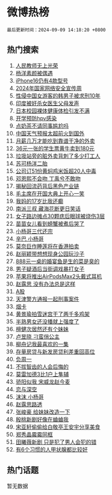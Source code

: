 # 微博热榜

`最后更新时间：2024-09-09 14:18:20 +0800`

## 热门搜索

1. [人民教师无上光荣](https://m.weibo.cn/search?containerid=100103type%3D1%26t%3D10%26q%3D%23%E4%BA%BA%E6%B0%91%E6%95%99%E5%B8%88%E6%97%A0%E4%B8%8A%E5%85%89%E8%8D%A3%23&stream_entry_id=51&isnewpage=1&extparam=seat%3D1%26dgr%3D0%26filter_type%3Drealtimehot%26stream_entry_id%3D51%26c_type%3D51%26q%3D%2523%25E4%25BA%25BA%25E6%25B0%2591%25E6%2595%2599%25E5%25B8%2588%25E6%2597%25A0%25E4%25B8%258A%25E5%2585%2589%25E8%258D%25A3%2523%26pos%3D0%26cate%3D10103%26display_time%3D1725862699%26pre_seqid%3D17258626992380263588581)
1. [杨洋素颜被偶遇](https://m.weibo.cn/search?containerid=100103type%3D1%26t%3D10%26q%3D%23%E6%9D%A8%E6%B4%8B%E7%B4%A0%E9%A2%9C%E8%A2%AB%E5%81%B6%E9%81%87%23&stream_entry_id=31&isnewpage=1&extparam=seat%3D1%26lcate%3D5001%26stream_entry_id%3D31%26realpos%3D1%26flag%3D2%26pos%3D0%26dgr%3D0%26filter_type%3Drealtimehot%26c_type%3D31%26q%3D%2523%25E6%259D%25A8%25E6%25B4%258B%25E7%25B4%25A0%25E9%25A2%259C%25E8%25A2%25AB%25E5%2581%25B6%25E9%2581%2587%2523%26band_rank%3D1%26cate%3D5001%26display_time%3D1725862699%26pre_seqid%3D17258626992380263588581)
1. [iPhone16仍有4款型号](https://m.weibo.cn/search?containerid=100103type%3D1%26t%3D10%26q%3D%23iPhone16%E4%BB%8D%E6%9C%894%E6%AC%BE%E5%9E%8B%E5%8F%B7%23&stream_entry_id=31&isnewpage=1&extparam=seat%3D1%26lcate%3D5001%26stream_entry_id%3D31%26realpos%3D2%26flag%3D2%26pos%3D1%26dgr%3D0%26filter_type%3Drealtimehot%26c_type%3D31%26q%3D%2523iPhone16%25E4%25BB%258D%25E6%259C%25894%25E6%25AC%25BE%25E5%259E%258B%25E5%258F%25B7%2523%26band_rank%3D2%26cate%3D5001%26display_time%3D1725862699%26pre_seqid%3D17258626992380263588581)
1. [2024年国家网络安全宣传周](https://m.weibo.cn/search?containerid=100103type%3D1%26t%3D10%26q%3D%232024%E5%B9%B4%E5%9B%BD%E5%AE%B6%E7%BD%91%E7%BB%9C%E5%AE%89%E5%85%A8%E5%AE%A3%E4%BC%A0%E5%91%A8%23&stream_entry_id=31&isnewpage=1&extparam=seat%3D1%26lcate%3D5001%26stream_entry_id%3D31%26realpos%3D3%26flag%3D0%26pos%3D2%26dgr%3D0%26filter_type%3Drealtimehot%26c_type%3D31%26q%3D%25232024%25E5%25B9%25B4%25E5%259B%25BD%25E5%25AE%25B6%25E7%25BD%2591%25E7%25BB%259C%25E5%25AE%2589%25E5%2585%25A8%25E5%25AE%25A3%25E4%25BC%25A0%25E5%2591%25A8%2523%26band_rank%3D3%26cate%3D5001%26display_time%3D1725862699%26pre_seqid%3D17258626992380263588581)
1. [性侵中国女游客的韩男子被求刑10年](https://m.weibo.cn/search?containerid=100103type%3D1%26t%3D10%26q%3D%23%E6%80%A7%E4%BE%B5%E4%B8%AD%E5%9B%BD%E5%A5%B3%E6%B8%B8%E5%AE%A2%E7%9A%84%E9%9F%A9%E7%94%B7%E5%AD%90%E8%A2%AB%E6%B1%82%E5%88%9110%E5%B9%B4%23&stream_entry_id=31&isnewpage=1&extparam=seat%3D1%26lcate%3D5001%26stream_entry_id%3D31%26realpos%3D4%26flag%3D1%26pos%3D3%26dgr%3D0%26filter_type%3Drealtimehot%26c_type%3D31%26q%3D%2523%25E6%2580%25A7%25E4%25BE%25B5%25E4%25B8%25AD%25E5%259B%25BD%25E5%25A5%25B3%25E6%25B8%25B8%25E5%25AE%25A2%25E7%259A%2584%25E9%259F%25A9%25E7%2594%25B7%25E5%25AD%2590%25E8%25A2%25AB%25E6%25B1%2582%25E5%2588%259110%25E5%25B9%25B4%2523%26band_rank%3D4%26cate%3D5001%26display_time%3D1725862699%26pre_seqid%3D17258626992380263588581)
1. [印度被奸杀女医生父母发声](https://m.weibo.cn/search?containerid=100103type%3D1%26t%3D10%26q%3D%23%E5%8D%B0%E5%BA%A6%E8%A2%AB%E5%A5%B8%E6%9D%80%E5%A5%B3%E5%8C%BB%E7%94%9F%E7%88%B6%E6%AF%8D%E5%8F%91%E5%A3%B0%23&stream_entry_id=31&isnewpage=1&extparam=seat%3D1%26lcate%3D5001%26stream_entry_id%3D31%26realpos%3D5%26flag%3D1%26pos%3D4%26dgr%3D0%26filter_type%3Drealtimehot%26c_type%3D31%26q%3D%2523%25E5%258D%25B0%25E5%25BA%25A6%25E8%25A2%25AB%25E5%25A5%25B8%25E6%259D%2580%25E5%25A5%25B3%25E5%258C%25BB%25E7%2594%259F%25E7%2588%25B6%25E6%25AF%258D%25E5%258F%2591%25E5%25A3%25B0%2523%26band_rank%3D5%26cate%3D5001%26display_time%3D1725862699%26pre_seqid%3D17258626992380263588581)
1. [日本校园裸体健康体检引发不满](https://m.weibo.cn/search?containerid=100103type%3D1%26t%3D10%26q%3D%23%E6%97%A5%E6%9C%AC%E6%A0%A1%E5%9B%AD%E8%A3%B8%E4%BD%93%E5%81%A5%E5%BA%B7%E4%BD%93%E6%A3%80%E5%BC%95%E5%8F%91%E4%B8%8D%E6%BB%A1%23&stream_entry_id=31&isnewpage=1&extparam=seat%3D1%26lcate%3D5001%26stream_entry_id%3D31%26realpos%3D6%26flag%3D1%26pos%3D5%26dgr%3D0%26filter_type%3Drealtimehot%26c_type%3D31%26q%3D%2523%25E6%2597%25A5%25E6%259C%25AC%25E6%25A0%25A1%25E5%259B%25AD%25E8%25A3%25B8%25E4%25BD%2593%25E5%2581%25A5%25E5%25BA%25B7%25E4%25BD%2593%25E6%25A3%2580%25E5%25BC%2595%25E5%258F%2591%25E4%25B8%258D%25E6%25BB%25A1%2523%26band_rank%3D6%26cate%3D5001%26display_time%3D1725862699%26pre_seqid%3D17258626992380263588581)
1. [开学预防hpv感染](https://m.weibo.cn/search?containerid=100103type%3D1%26t%3D10%26q%3D%23%E5%BC%80%E5%AD%A6%E9%A2%84%E9%98%B2hpv%E6%84%9F%E6%9F%93%23&stream_entry_id=31&isnewpage=1&extparam=seat%3D1%26lcate%3D5001%26stream_entry_id%3D31%26band_rank%3D7%26pos%3D6%26topic_ad%3D1%26dgr%3D0%26filter_type%3Drealtimehot%26adid%3D253612%26is_ad_pos%3D1%26c_type%3D31%26q%3D%2523%25E5%25BC%2580%25E5%25AD%25A6%25E9%25A2%2584%25E9%2598%25B2hpv%25E6%2584%259F%25E6%259F%2593%2523%26cate%3D5001%26display_time%3D1725862699%26pre_seqid%3D17258626992380263588581)
1. [点奶茶不请同事尴尬吗](https://m.weibo.cn/search?containerid=100103type%3D1%26t%3D10%26q%3D%E7%82%B9%E5%A5%B6%E8%8C%B6%E4%B8%8D%E8%AF%B7%E5%90%8C%E4%BA%8B%E5%B0%B4%E5%B0%AC%E5%90%97&stream_entry_id=31&isnewpage=1&extparam=seat%3D1%26lcate%3D5001%26stream_entry_id%3D31%26realpos%3D7%26flag%3D0%26pos%3D7%26dgr%3D0%26filter_type%3Drealtimehot%26c_type%3D31%26q%3D%25E7%2582%25B9%25E5%25A5%25B6%25E8%258C%25B6%25E4%25B8%258D%25E8%25AF%25B7%25E5%2590%258C%25E4%25BA%258B%25E5%25B0%25B4%25E5%25B0%25AC%25E5%2590%2597%26band_rank%3D7%26cate%3D5001%26display_time%3D1725862699%26pre_seqid%3D17258626992380263588581)
1. [中国天气预报太超前火到国外](https://m.weibo.cn/search?containerid=100103type%3D1%26t%3D10%26q%3D%23%E4%B8%AD%E5%9B%BD%E5%A4%A9%E6%B0%94%E9%A2%84%E6%8A%A5%E5%A4%AA%E8%B6%85%E5%89%8D%E7%81%AB%E5%88%B0%E5%9B%BD%E5%A4%96%23&stream_entry_id=31&isnewpage=1&extparam=seat%3D1%26lcate%3D5001%26stream_entry_id%3D31%26realpos%3D8%26flag%3D0%26pos%3D8%26dgr%3D0%26filter_type%3Drealtimehot%26c_type%3D31%26q%3D%2523%25E4%25B8%25AD%25E5%259B%25BD%25E5%25A4%25A9%25E6%25B0%2594%25E9%25A2%2584%25E6%258A%25A5%25E5%25A4%25AA%25E8%25B6%2585%25E5%2589%258D%25E7%2581%25AB%25E5%2588%25B0%25E5%259B%25BD%25E5%25A4%2596%2523%26band_rank%3D8%26cate%3D5001%26display_time%3D1725862699%26pre_seqid%3D17258626992380263588581)
1. [月薪几万才能吃到靠谱干净的外卖](https://m.weibo.cn/search?containerid=100103type%3D1%26t%3D10%26q%3D%23%E6%9C%88%E8%96%AA%E5%87%A0%E4%B8%87%E6%89%8D%E8%83%BD%E5%90%83%E5%88%B0%E9%9D%A0%E8%B0%B1%E5%B9%B2%E5%87%80%E7%9A%84%E5%A4%96%E5%8D%96%23&stream_entry_id=31&isnewpage=1&extparam=seat%3D1%26lcate%3D5001%26stream_entry_id%3D31%26realpos%3D9%26flag%3D0%26pos%3D9%26dgr%3D0%26filter_type%3Drealtimehot%26c_type%3D31%26q%3D%2523%25E6%259C%2588%25E8%2596%25AA%25E5%2587%25A0%25E4%25B8%2587%25E6%2589%258D%25E8%2583%25BD%25E5%2590%2583%25E5%2588%25B0%25E9%259D%25A0%25E8%25B0%25B1%25E5%25B9%25B2%25E5%2587%2580%25E7%259A%2584%25E5%25A4%2596%25E5%258D%2596%2523%26band_rank%3D9%26cate%3D5001%26display_time%3D1725862699%26pre_seqid%3D17258626992380263588581)
1. [36元一张的学生票黄牛卖到180元](https://m.weibo.cn/search?containerid=100103type%3D1%26t%3D10%26q%3D%2336%E5%85%83%E4%B8%80%E5%BC%A0%E7%9A%84%E5%AD%A6%E7%94%9F%E7%A5%A8%E9%BB%84%E7%89%9B%E5%8D%96%E5%88%B0180%E5%85%83%23&stream_entry_id=31&isnewpage=1&extparam=seat%3D1%26lcate%3D5001%26stream_entry_id%3D31%26realpos%3D10%26flag%3D1%26pos%3D10%26dgr%3D0%26filter_type%3Drealtimehot%26c_type%3D31%26q%3D%252336%25E5%2585%2583%25E4%25B8%2580%25E5%25BC%25A0%25E7%259A%2584%25E5%25AD%25A6%25E7%2594%259F%25E7%25A5%25A8%25E9%25BB%2584%25E7%2589%259B%25E5%258D%2596%25E5%2588%25B0180%25E5%2585%2583%2523%26band_rank%3D10%26cate%3D5001%26display_time%3D1725862699%26pre_seqid%3D17258626992380263588581)
1. [垃圾站旁的脏外卖背刺了多少打工人](https://m.weibo.cn/search?containerid=100103type%3D1%26t%3D10%26q%3D%23%E5%9E%83%E5%9C%BE%E7%AB%99%E6%97%81%E7%9A%84%E8%84%8F%E5%A4%96%E5%8D%96%E8%83%8C%E5%88%BA%E4%BA%86%E5%A4%9A%E5%B0%91%E6%89%93%E5%B7%A5%E4%BA%BA%23&stream_entry_id=31&isnewpage=1&extparam=seat%3D1%26lcate%3D5001%26stream_entry_id%3D31%26realpos%3D11%26flag%3D0%26pos%3D11%26dgr%3D0%26filter_type%3Drealtimehot%26c_type%3D31%26q%3D%2523%25E5%259E%2583%25E5%259C%25BE%25E7%25AB%2599%25E6%2597%2581%25E7%259A%2584%25E8%2584%258F%25E5%25A4%2596%25E5%258D%2596%25E8%2583%258C%25E5%2588%25BA%25E4%25BA%2586%25E5%25A4%259A%25E5%25B0%2591%25E6%2589%2593%25E5%25B7%25A5%25E4%25BA%25BA%2523%26band_rank%3D11%26cate%3D5001%26display_time%3D1725862699%26pre_seqid%3D17258626992380263588581)
1. [苏可杨洋二胎](https://m.weibo.cn/search?containerid=100103type%3D1%26t%3D10%26q%3D%E8%8B%8F%E5%8F%AF%E6%9D%A8%E6%B4%8B%E4%BA%8C%E8%83%8E&stream_entry_id=31&isnewpage=1&extparam=seat%3D1%26lcate%3D5001%26stream_entry_id%3D31%26realpos%3D12%26flag%3D2%26pos%3D12%26dgr%3D0%26filter_type%3Drealtimehot%26c_type%3D31%26q%3D%25E8%258B%258F%25E5%258F%25AF%25E6%259D%25A8%25E6%25B4%258B%25E4%25BA%258C%25E8%2583%258E%26band_rank%3D12%26cate%3D5001%26display_time%3D1725862699%26pre_seqid%3D17258626992380263588581)
1. [公司订51份黄焖鸡米饭超20人中毒](https://m.weibo.cn/search?containerid=100103type%3D1%26t%3D10%26q%3D%23%E5%85%AC%E5%8F%B8%E8%AE%A251%E4%BB%BD%E9%BB%84%E7%84%96%E9%B8%A1%E7%B1%B3%E9%A5%AD%E8%B6%8520%E4%BA%BA%E4%B8%AD%E6%AF%92%23&stream_entry_id=31&isnewpage=1&extparam=seat%3D1%26lcate%3D5001%26stream_entry_id%3D31%26realpos%3D13%26flag%3D2%26pos%3D13%26dgr%3D0%26filter_type%3Drealtimehot%26c_type%3D31%26q%3D%2523%25E5%2585%25AC%25E5%258F%25B8%25E8%25AE%25A251%25E4%25BB%25BD%25E9%25BB%2584%25E7%2584%2596%25E9%25B8%25A1%25E7%25B1%25B3%25E9%25A5%25AD%25E8%25B6%258520%25E4%25BA%25BA%25E4%25B8%25AD%25E6%25AF%2592%2523%26band_rank%3D13%26cate%3D5001%26display_time%3D1725862699%26pre_seqid%3D17258626992380263588581)
1. [邓恩熙不会吻 丁禹兮不敢吻](https://m.weibo.cn/search?containerid=100103type%3D1%26t%3D10%26q%3D%E9%82%93%E6%81%A9%E7%86%99%E4%B8%8D%E4%BC%9A%E5%90%BB+%E4%B8%81%E7%A6%B9%E5%85%AE%E4%B8%8D%E6%95%A2%E5%90%BB&stream_entry_id=31&isnewpage=1&extparam=seat%3D1%26lcate%3D5001%26stream_entry_id%3D31%26realpos%3D14%26flag%3D0%26pos%3D14%26dgr%3D0%26filter_type%3Drealtimehot%26c_type%3D31%26q%3D%25E9%2582%2593%25E6%2581%25A9%25E7%2586%2599%25E4%25B8%258D%25E4%25BC%259A%25E5%2590%25BB%2520%25E4%25B8%2581%25E7%25A6%25B9%25E5%2585%25AE%25E4%25B8%258D%25E6%2595%25A2%25E5%2590%25BB%26band_rank%3D14%26cate%3D5001%26display_time%3D1725862699%26pre_seqid%3D17258626992380263588581)
1. [揭秘回流药背后黑色产业链](https://m.weibo.cn/search?containerid=100103type%3D1%26t%3D10%26q%3D%23%E6%8F%AD%E7%A7%98%E5%9B%9E%E6%B5%81%E8%8D%AF%E8%83%8C%E5%90%8E%E9%BB%91%E8%89%B2%E4%BA%A7%E4%B8%9A%E9%93%BE%23&stream_entry_id=31&isnewpage=1&extparam=seat%3D1%26lcate%3D5001%26stream_entry_id%3D31%26realpos%3D15%26flag%3D1%26pos%3D15%26dgr%3D0%26filter_type%3Drealtimehot%26c_type%3D31%26q%3D%2523%25E6%258F%25AD%25E7%25A7%2598%25E5%259B%259E%25E6%25B5%2581%25E8%258D%25AF%25E8%2583%258C%25E5%2590%258E%25E9%25BB%2591%25E8%2589%25B2%25E4%25BA%25A7%25E4%25B8%259A%25E9%2593%25BE%2523%26band_rank%3D15%26cate%3D5001%26display_time%3D1725862699%26pre_seqid%3D17258626992380263588581)
1. [毛主席在开国大典上开心一笑](https://m.weibo.cn/search?containerid=100103type%3D1%26t%3D10%26q%3D%23%E6%AF%9B%E4%B8%BB%E5%B8%AD%E5%9C%A8%E5%BC%80%E5%9B%BD%E5%A4%A7%E5%85%B8%E4%B8%8A%E5%BC%80%E5%BF%83%E4%B8%80%E7%AC%91%23&stream_entry_id=31&isnewpage=1&extparam=seat%3D1%26lcate%3D5001%26stream_entry_id%3D31%26realpos%3D16%26flag%3D0%26pos%3D16%26dgr%3D0%26filter_type%3Drealtimehot%26c_type%3D31%26q%3D%2523%25E6%25AF%259B%25E4%25B8%25BB%25E5%25B8%25AD%25E5%259C%25A8%25E5%25BC%2580%25E5%259B%25BD%25E5%25A4%25A7%25E5%2585%25B8%25E4%25B8%258A%25E5%25BC%2580%25E5%25BF%2583%25E4%25B8%2580%25E7%25AC%2591%2523%26band_rank%3D16%26cate%3D5001%26display_time%3D1725862699%26pre_seqid%3D17258626992380263588581)
1. [我妈的17岁比我还癫](https://m.weibo.cn/search?containerid=100103type%3D1%26t%3D10%26q%3D%E6%88%91%E5%A6%88%E7%9A%8417%E5%B2%81%E6%AF%94%E6%88%91%E8%BF%98%E7%99%AB&stream_entry_id=31&isnewpage=1&extparam=seat%3D1%26lcate%3D5001%26stream_entry_id%3D31%26realpos%3D17%26flag%3D1%26pos%3D17%26dgr%3D0%26filter_type%3Drealtimehot%26c_type%3D31%26q%3D%25E6%2588%2591%25E5%25A6%2588%25E7%259A%258417%25E5%25B2%2581%25E6%25AF%2594%25E6%2588%2591%25E8%25BF%2598%25E7%2599%25AB%26band_rank%3D17%26cate%3D5001%26display_time%3D1725862699%26pre_seqid%3D17258626992380263588581)
1. [南派三叔 藏海花断更日笑话](https://m.weibo.cn/search?containerid=100103type%3D1%26t%3D10%26q%3D%E5%8D%97%E6%B4%BE%E4%B8%89%E5%8F%94+%E8%97%8F%E6%B5%B7%E8%8A%B1%E6%96%AD%E6%9B%B4%E6%97%A5%E7%AC%91%E8%AF%9D&stream_entry_id=31&isnewpage=1&extparam=seat%3D1%26lcate%3D5001%26stream_entry_id%3D31%26realpos%3D18%26flag%3D1%26pos%3D18%26dgr%3D0%26filter_type%3Drealtimehot%26c_type%3D31%26q%3D%25E5%258D%2597%25E6%25B4%25BE%25E4%25B8%2589%25E5%258F%2594%2520%25E8%2597%258F%25E6%25B5%25B7%25E8%258A%25B1%25E6%2596%25AD%25E6%259B%25B4%25E6%2597%25A5%25E7%25AC%2591%25E8%25AF%259D%26band_rank%3D18%26cate%3D5001%26display_time%3D1725862699%26pre_seqid%3D17258626992380263588581)
1. [女子路边摊点30颗痣后眼球被烧伤3层](https://m.weibo.cn/search?containerid=100103type%3D1%26t%3D10%26q%3D%23%E5%A5%B3%E5%AD%90%E8%B7%AF%E8%BE%B9%E6%91%8A%E7%82%B930%E9%A2%97%E7%97%A3%E5%90%8E%E7%9C%BC%E7%90%83%E8%A2%AB%E7%83%A7%E4%BC%A43%E5%B1%82%23&stream_entry_id=31&isnewpage=1&extparam=seat%3D1%26lcate%3D5001%26stream_entry_id%3D31%26realpos%3D19%26flag%3D1%26pos%3D19%26dgr%3D0%26filter_type%3Drealtimehot%26c_type%3D31%26q%3D%2523%25E5%25A5%25B3%25E5%25AD%2590%25E8%25B7%25AF%25E8%25BE%25B9%25E6%2591%258A%25E7%2582%25B930%25E9%25A2%2597%25E7%2597%25A3%25E5%2590%258E%25E7%259C%25BC%25E7%2590%2583%25E8%25A2%25AB%25E7%2583%25A7%25E4%25BC%25A43%25E5%25B1%2582%2523%26band_rank%3D19%26cate%3D5001%26display_time%3D1725862699%26pre_seqid%3D17258626992380263588581)
1. [苗苗女儿看到螃蟹被煮后哭了](https://m.weibo.cn/search?containerid=100103type%3D1%26t%3D10%26q%3D%23%E8%8B%97%E8%8B%97%E5%A5%B3%E5%84%BF%E7%9C%8B%E5%88%B0%E8%9E%83%E8%9F%B9%E8%A2%AB%E7%85%AE%E5%90%8E%E5%93%AD%E4%BA%86%23&stream_entry_id=31&isnewpage=1&extparam=seat%3D1%26lcate%3D5001%26stream_entry_id%3D31%26realpos%3D20%26flag%3D1%26pos%3D20%26dgr%3D0%26filter_type%3Drealtimehot%26c_type%3D31%26q%3D%2523%25E8%258B%2597%25E8%258B%2597%25E5%25A5%25B3%25E5%2584%25BF%25E7%259C%258B%25E5%2588%25B0%25E8%259E%2583%25E8%259F%25B9%25E8%25A2%25AB%25E7%2585%25AE%25E5%2590%258E%25E5%2593%25AD%25E4%25BA%2586%2523%26band_rank%3D20%26cate%3D5001%26display_time%3D1725862699%26pre_seqid%3D17258626992380263588581)
1. [小杨哥三代还宗](https://m.weibo.cn/search?containerid=100103type%3D1%26t%3D10%26q%3D%23%E5%B0%8F%E6%9D%A8%E5%93%A5%E4%B8%89%E4%BB%A3%E8%BF%98%E5%AE%97%23&stream_entry_id=31&isnewpage=1&extparam=seat%3D1%26lcate%3D5001%26stream_entry_id%3D31%26realpos%3D21%26flag%3D1%26pos%3D21%26dgr%3D0%26filter_type%3Drealtimehot%26c_type%3D31%26q%3D%2523%25E5%25B0%258F%25E6%259D%25A8%25E5%2593%25A5%25E4%25B8%2589%25E4%25BB%25A3%25E8%25BF%2598%25E5%25AE%2597%2523%26band_rank%3D21%26cate%3D5001%26display_time%3D1725862699%26pre_seqid%3D17258626992380263588581)
1. [辛巴 小杨哥](https://m.weibo.cn/search?containerid=100103type%3D1%26t%3D10%26q%3D%E8%BE%9B%E5%B7%B4+%E5%B0%8F%E6%9D%A8%E5%93%A5&stream_entry_id=31&isnewpage=1&extparam=seat%3D1%26lcate%3D5001%26stream_entry_id%3D31%26realpos%3D22%26flag%3D2%26pos%3D22%26dgr%3D0%26filter_type%3Drealtimehot%26c_type%3D31%26q%3D%25E8%25BE%259B%25E5%25B7%25B4%2520%25E5%25B0%258F%25E6%259D%25A8%25E5%2593%25A5%26band_rank%3D22%26cate%3D5001%26display_time%3D1725862699%26pre_seqid%3D17258626992380263588581)
1. [莫奈巨作睡莲将在香港拍卖](https://m.weibo.cn/search?containerid=100103type%3D1%26t%3D10%26q%3D%23%E8%8E%AB%E5%A5%88%E5%B7%A8%E4%BD%9C%E7%9D%A1%E8%8E%B2%E5%B0%86%E5%9C%A8%E9%A6%99%E6%B8%AF%E6%8B%8D%E5%8D%96%23&stream_entry_id=31&isnewpage=1&extparam=seat%3D1%26lcate%3D5001%26stream_entry_id%3D31%26realpos%3D23%26flag%3D0%26pos%3D23%26dgr%3D0%26filter_type%3Drealtimehot%26c_type%3D31%26q%3D%2523%25E8%258E%25AB%25E5%25A5%2588%25E5%25B7%25A8%25E4%25BD%259C%25E7%259D%25A1%25E8%258E%25B2%25E5%25B0%2586%25E5%259C%25A8%25E9%25A6%2599%25E6%25B8%25AF%25E6%258B%258D%25E5%258D%2596%2523%26band_rank%3D23%26cate%3D5001%26display_time%3D1725862699%26pre_seqid%3D17258626992380263588581)
1. [赵丽颖带想想现身公园玩沙子](https://m.weibo.cn/search?containerid=100103type%3D1%26t%3D10%26q%3D%23%E8%B5%B5%E4%B8%BD%E9%A2%96%E5%B8%A6%E6%83%B3%E6%83%B3%E7%8E%B0%E8%BA%AB%E5%85%AC%E5%9B%AD%E7%8E%A9%E6%B2%99%E5%AD%90%23&stream_entry_id=31&isnewpage=1&extparam=seat%3D1%26lcate%3D5001%26stream_entry_id%3D31%26realpos%3D24%26flag%3D0%26pos%3D24%26dgr%3D0%26filter_type%3Drealtimehot%26c_type%3D31%26q%3D%2523%25E8%25B5%25B5%25E4%25B8%25BD%25E9%25A2%2596%25E5%25B8%25A6%25E6%2583%25B3%25E6%2583%25B3%25E7%258E%25B0%25E8%25BA%25AB%25E5%2585%25AC%25E5%259B%25AD%25E7%258E%25A9%25E6%25B2%2599%25E5%25AD%2590%2523%26band_rank%3D24%26cate%3D5001%26display_time%3D1725862699%26pre_seqid%3D17258626992380263588581)
1. [888元一桌的婚宴鱼是生的菜是臭的](https://m.weibo.cn/search?containerid=100103type%3D1%26t%3D10%26q%3D%23888%E5%85%83%E4%B8%80%E6%A1%8C%E7%9A%84%E5%A9%9A%E5%AE%B4%E9%B1%BC%E6%98%AF%E7%94%9F%E7%9A%84%E8%8F%9C%E6%98%AF%E8%87%AD%E7%9A%84%23&stream_entry_id=31&isnewpage=1&extparam=seat%3D1%26lcate%3D5001%26stream_entry_id%3D31%26realpos%3D25%26flag%3D1%26pos%3D25%26dgr%3D0%26filter_type%3Drealtimehot%26c_type%3D31%26q%3D%2523888%25E5%2585%2583%25E4%25B8%2580%25E6%25A1%258C%25E7%259A%2584%25E5%25A9%259A%25E5%25AE%25B4%25E9%25B1%25BC%25E6%2598%25AF%25E7%2594%259F%25E7%259A%2584%25E8%258F%259C%25E6%2598%25AF%25E8%2587%25AD%25E7%259A%2584%2523%26band_rank%3D25%26cate%3D5001%26display_time%3D1725862699%26pre_seqid%3D17258626992380263588581)
1. [男子疑酒后当街调戏暴打女子](https://m.weibo.cn/search?containerid=100103type%3D1%26t%3D10%26q%3D%23%E7%94%B7%E5%AD%90%E7%96%91%E9%85%92%E5%90%8E%E5%BD%93%E8%A1%97%E8%B0%83%E6%88%8F%E6%9A%B4%E6%89%93%E5%A5%B3%E5%AD%90%23&stream_entry_id=31&isnewpage=1&extparam=seat%3D1%26lcate%3D5001%26stream_entry_id%3D31%26realpos%3D26%26flag%3D0%26pos%3D26%26dgr%3D0%26filter_type%3Drealtimehot%26c_type%3D31%26q%3D%2523%25E7%2594%25B7%25E5%25AD%2590%25E7%2596%2591%25E9%2585%2592%25E5%2590%258E%25E5%25BD%2593%25E8%25A1%2597%25E8%25B0%2583%25E6%2588%258F%25E6%259A%25B4%25E6%2589%2593%25E5%25A5%25B3%25E5%25AD%2590%2523%26band_rank%3D26%26cate%3D5001%26display_time%3D1725862699%26pre_seqid%3D17258626992380263588581)
1. [苹果将推出AirPodsMax2头戴式耳机](https://m.weibo.cn/search?containerid=100103type%3D1%26t%3D10%26q%3D%23%E8%8B%B9%E6%9E%9C%E5%B0%86%E6%8E%A8%E5%87%BAAirPodsMax2%E5%A4%B4%E6%88%B4%E5%BC%8F%E8%80%B3%E6%9C%BA%23&stream_entry_id=31&isnewpage=1&extparam=seat%3D1%26lcate%3D5001%26stream_entry_id%3D31%26realpos%3D27%26flag%3D1%26pos%3D27%26dgr%3D0%26filter_type%3Drealtimehot%26c_type%3D31%26q%3D%2523%25E8%258B%25B9%25E6%259E%259C%25E5%25B0%2586%25E6%258E%25A8%25E5%2587%25BAAirPodsMax2%25E5%25A4%25B4%25E6%2588%25B4%25E5%25BC%258F%25E8%2580%25B3%25E6%259C%25BA%2523%26band_rank%3D27%26cate%3D5001%26display_time%3D1725862699%26pre_seqid%3D17258626992380263588581)
1. [赵露思 没有办法总是这样](https://m.weibo.cn/search?containerid=100103type%3D1%26t%3D10%26q%3D%E8%B5%B5%E9%9C%B2%E6%80%9D+%E6%B2%A1%E6%9C%89%E5%8A%9E%E6%B3%95%E6%80%BB%E6%98%AF%E8%BF%99%E6%A0%B7&stream_entry_id=31&isnewpage=1&extparam=seat%3D1%26lcate%3D5001%26stream_entry_id%3D31%26realpos%3D28%26flag%3D0%26pos%3D28%26dgr%3D0%26filter_type%3Drealtimehot%26c_type%3D31%26q%3D%25E8%25B5%25B5%25E9%259C%25B2%25E6%2580%259D%2520%25E6%25B2%25A1%25E6%259C%2589%25E5%258A%259E%25E6%25B3%2595%25E6%2580%25BB%25E6%2598%25AF%25E8%25BF%2599%25E6%25A0%25B7%26band_rank%3D28%26cate%3D5001%26display_time%3D1725862699%26pre_seqid%3D17258626992380263588581)
1. [A股](https://m.weibo.cn/search?containerid=100103type%3D1%26t%3D10%26q%3DA%E8%82%A1&stream_entry_id=31&isnewpage=1&extparam=seat%3D1%26lcate%3D5001%26stream_entry_id%3D31%26realpos%3D29%26flag%3D1%26pos%3D29%26dgr%3D0%26filter_type%3Drealtimehot%26c_type%3D31%26q%3DA%25E8%2582%25A1%26band_rank%3D29%26cate%3D5001%26display_time%3D1725862699%26pre_seqid%3D17258626992380263588581)
1. [天津警方通报一起刑事案件](https://m.weibo.cn/search?containerid=100103type%3D1%26t%3D10%26q%3D%23%E5%A4%A9%E6%B4%A5%E8%AD%A6%E6%96%B9%E9%80%9A%E6%8A%A5%E4%B8%80%E8%B5%B7%E5%88%91%E4%BA%8B%E6%A1%88%E4%BB%B6%23&stream_entry_id=31&isnewpage=1&extparam=seat%3D1%26lcate%3D5001%26stream_entry_id%3D31%26realpos%3D30%26flag%3D1%26pos%3D30%26dgr%3D0%26filter_type%3Drealtimehot%26c_type%3D31%26q%3D%2523%25E5%25A4%25A9%25E6%25B4%25A5%25E8%25AD%25A6%25E6%2596%25B9%25E9%2580%259A%25E6%258A%25A5%25E4%25B8%2580%25E8%25B5%25B7%25E5%2588%2591%25E4%25BA%258B%25E6%25A1%2588%25E4%25BB%25B6%2523%26band_rank%3D30%26cate%3D5001%26display_time%3D1725862699%26pre_seqid%3D17258626992380263588581)
1. [烟卡](https://m.weibo.cn/search?containerid=100103type%3D1%26t%3D10%26q%3D%E7%83%9F%E5%8D%A1&stream_entry_id=31&isnewpage=1&extparam=seat%3D1%26lcate%3D5001%26stream_entry_id%3D31%26realpos%3D31%26flag%3D0%26pos%3D31%26dgr%3D0%26filter_type%3Drealtimehot%26c_type%3D31%26q%3D%25E7%2583%259F%25E5%258D%25A1%26band_rank%3D31%26cate%3D5001%26display_time%3D1725862699%26pre_seqid%3D17258626992380263588581)
1. [黄景瑜拍雪迷宫干了两千多鸡架](https://m.weibo.cn/search?containerid=100103type%3D1%26t%3D10%26q%3D%E9%BB%84%E6%99%AF%E7%91%9C%E6%8B%8D%E9%9B%AA%E8%BF%B7%E5%AE%AB%E5%B9%B2%E4%BA%86%E4%B8%A4%E5%8D%83%E5%A4%9A%E9%B8%A1%E6%9E%B6&stream_entry_id=31&isnewpage=1&extparam=seat%3D1%26lcate%3D5001%26stream_entry_id%3D31%26realpos%3D32%26flag%3D1%26pos%3D32%26dgr%3D0%26filter_type%3Drealtimehot%26c_type%3D31%26q%3D%25E9%25BB%2584%25E6%2599%25AF%25E7%2591%259C%25E6%258B%258D%25E9%259B%25AA%25E8%25BF%25B7%25E5%25AE%25AB%25E5%25B9%25B2%25E4%25BA%2586%25E4%25B8%25A4%25E5%258D%2583%25E5%25A4%259A%25E9%25B8%25A1%25E6%259E%25B6%26band_rank%3D32%26cate%3D5001%26display_time%3D1725862699%26pre_seqid%3D17258626992380263588581)
1. [半熟男女还没播就上强度了](https://m.weibo.cn/search?containerid=100103type%3D1%26t%3D10%26q%3D%E5%8D%8A%E7%86%9F%E7%94%B7%E5%A5%B3%E8%BF%98%E6%B2%A1%E6%92%AD%E5%B0%B1%E4%B8%8A%E5%BC%BA%E5%BA%A6%E4%BA%86&stream_entry_id=31&isnewpage=1&extparam=seat%3D1%26lcate%3D5001%26stream_entry_id%3D31%26realpos%3D33%26flag%3D1%26pos%3D33%26dgr%3D0%26filter_type%3Drealtimehot%26c_type%3D31%26q%3D%25E5%258D%258A%25E7%2586%259F%25E7%2594%25B7%25E5%25A5%25B3%25E8%25BF%2598%25E6%25B2%25A1%25E6%2592%25AD%25E5%25B0%25B1%25E4%25B8%258A%25E5%25BC%25BA%25E5%25BA%25A6%25E4%25BA%2586%26band_rank%3D33%26cate%3D5001%26display_time%3D1725862699%26pre_seqid%3D17258626992380263588581)
1. [檀健次居然还有个妹妹](https://m.weibo.cn/search?containerid=100103type%3D1%26t%3D10%26q%3D%23%E6%AA%80%E5%81%A5%E6%AC%A1%E5%B1%85%E7%84%B6%E8%BF%98%E6%9C%89%E4%B8%AA%E5%A6%B9%E5%A6%B9%23&stream_entry_id=31&isnewpage=1&extparam=seat%3D1%26lcate%3D5001%26stream_entry_id%3D31%26realpos%3D34%26flag%3D0%26pos%3D34%26dgr%3D0%26filter_type%3Drealtimehot%26c_type%3D31%26q%3D%2523%25E6%25AA%2580%25E5%2581%25A5%25E6%25AC%25A1%25E5%25B1%2585%25E7%2584%25B6%25E8%25BF%2598%25E6%259C%2589%25E4%25B8%25AA%25E5%25A6%25B9%25E5%25A6%25B9%2523%26band_rank%3D34%26cate%3D5001%26display_time%3D1725862699%26pre_seqid%3D17258626992380263588581)
1. [卢昱晓 刁蛮俏公主](https://m.weibo.cn/search?containerid=100103type%3D1%26t%3D10%26q%3D%E5%8D%A2%E6%98%B1%E6%99%93+%E5%88%81%E8%9B%AE%E4%BF%8F%E5%85%AC%E4%B8%BB&stream_entry_id=31&isnewpage=1&extparam=seat%3D1%26lcate%3D5001%26stream_entry_id%3D31%26realpos%3D35%26flag%3D0%26pos%3D35%26dgr%3D0%26filter_type%3Drealtimehot%26c_type%3D31%26q%3D%25E5%258D%25A2%25E6%2598%25B1%25E6%2599%2593%2520%25E5%2588%2581%25E8%259B%25AE%25E4%25BF%258F%25E5%2585%25AC%25E4%25B8%25BB%26band_rank%3D35%26cate%3D5001%26display_time%3D1725862699%26pre_seqid%3D17258626992380263588581)
1. [柳舟记我最喜欢的一集](https://m.weibo.cn/search?containerid=100103type%3D1%26t%3D10%26q%3D%E6%9F%B3%E8%88%9F%E8%AE%B0%E6%88%91%E6%9C%80%E5%96%9C%E6%AC%A2%E7%9A%84%E4%B8%80%E9%9B%86&stream_entry_id=31&isnewpage=1&extparam=seat%3D1%26lcate%3D5001%26stream_entry_id%3D31%26realpos%3D36%26flag%3D1%26pos%3D36%26dgr%3D0%26filter_type%3Drealtimehot%26c_type%3D31%26q%3D%25E6%259F%25B3%25E8%2588%259F%25E8%25AE%25B0%25E6%2588%2591%25E6%259C%2580%25E5%2596%259C%25E6%25AC%25A2%25E7%259A%2584%25E4%25B8%2580%25E9%259B%2586%26band_rank%3D36%26cate%3D5001%26display_time%3D1725862699%26pre_seqid%3D17258626992380263588581)
1. [存量房贷与新发房贷利差重回高位](https://m.weibo.cn/search?containerid=100103type%3D1%26t%3D10%26q%3D%23%E5%AD%98%E9%87%8F%E6%88%BF%E8%B4%B7%E4%B8%8E%E6%96%B0%E5%8F%91%E6%88%BF%E8%B4%B7%E5%88%A9%E5%B7%AE%E9%87%8D%E5%9B%9E%E9%AB%98%E4%BD%8D%23&stream_entry_id=31&isnewpage=1&extparam=seat%3D1%26lcate%3D5001%26stream_entry_id%3D31%26realpos%3D37%26flag%3D1%26pos%3D37%26dgr%3D0%26filter_type%3Drealtimehot%26c_type%3D31%26q%3D%2523%25E5%25AD%2598%25E9%2587%258F%25E6%2588%25BF%25E8%25B4%25B7%25E4%25B8%258E%25E6%2596%25B0%25E5%258F%2591%25E6%2588%25BF%25E8%25B4%25B7%25E5%2588%25A9%25E5%25B7%25AE%25E9%2587%258D%25E5%259B%259E%25E9%25AB%2598%25E4%25BD%258D%2523%26band_rank%3D37%26cate%3D5001%26display_time%3D1725862699%26pre_seqid%3D17258626992380263588581)
1. [负周一](https://m.weibo.cn/search?containerid=100103type%3D1%26t%3D10%26q%3D%E8%B4%9F%E5%91%A8%E4%B8%80&stream_entry_id=31&isnewpage=1&extparam=seat%3D1%26lcate%3D5001%26stream_entry_id%3D31%26realpos%3D38%26flag%3D1%26pos%3D38%26dgr%3D0%26filter_type%3Drealtimehot%26c_type%3D31%26q%3D%25E8%25B4%259F%25E5%2591%25A8%25E4%25B8%2580%26band_rank%3D38%26cate%3D5001%26display_time%3D1725862699%26pre_seqid%3D17258626992380263588581)
1. [不拔智齿的人会后悔的](https://m.weibo.cn/search?containerid=100103type%3D1%26t%3D10%26q%3D%23%E4%B8%8D%E6%8B%94%E6%99%BA%E9%BD%BF%E7%9A%84%E4%BA%BA%E4%BC%9A%E5%90%8E%E6%82%94%E7%9A%84%23&stream_entry_id=31&isnewpage=1&extparam=seat%3D1%26lcate%3D5001%26stream_entry_id%3D31%26realpos%3D39%26flag%3D0%26pos%3D39%26dgr%3D0%26filter_type%3Drealtimehot%26c_type%3D31%26q%3D%2523%25E4%25B8%258D%25E6%258B%2594%25E6%2599%25BA%25E9%25BD%25BF%25E7%259A%2584%25E4%25BA%25BA%25E4%25BC%259A%25E5%2590%258E%25E6%2582%2594%25E7%259A%2584%2523%26band_rank%3D39%26cate%3D5001%26display_time%3D1725862699%26pre_seqid%3D17258626992380263588581)
1. [莫雷加德3比1户上隼辅](https://m.weibo.cn/search?containerid=100103type%3D1%26t%3D10%26q%3D%23%E8%8E%AB%E9%9B%B7%E5%8A%A0%E5%BE%B73%E6%AF%941%E6%88%B7%E4%B8%8A%E9%9A%BC%E8%BE%85%23&stream_entry_id=31&isnewpage=1&extparam=seat%3D1%26lcate%3D5001%26stream_entry_id%3D31%26realpos%3D40%26flag%3D1%26pos%3D40%26dgr%3D0%26filter_type%3Drealtimehot%26c_type%3D31%26q%3D%2523%25E8%258E%25AB%25E9%259B%25B7%25E5%258A%25A0%25E5%25BE%25B73%25E6%25AF%25941%25E6%2588%25B7%25E4%25B8%258A%25E9%259A%25BC%25E8%25BE%2585%2523%26band_rank%3D40%26cate%3D5001%26display_time%3D1725862699%26pre_seqid%3D17258626992380263588581)
1. [骄阳似我 宋威龙赵今麦](https://m.weibo.cn/search?containerid=100103type%3D1%26t%3D10%26q%3D%E9%AA%84%E9%98%B3%E4%BC%BC%E6%88%91+%E5%AE%8B%E5%A8%81%E9%BE%99%E8%B5%B5%E4%BB%8A%E9%BA%A6&stream_entry_id=31&isnewpage=1&extparam=seat%3D1%26lcate%3D5001%26stream_entry_id%3D31%26realpos%3D41%26flag%3D1%26pos%3D41%26dgr%3D0%26filter_type%3Drealtimehot%26c_type%3D31%26q%3D%25E9%25AA%2584%25E9%2598%25B3%25E4%25BC%25BC%25E6%2588%2591%2520%25E5%25AE%258B%25E5%25A8%2581%25E9%25BE%2599%25E8%25B5%25B5%25E4%25BB%258A%25E9%25BA%25A6%26band_rank%3D41%26cate%3D5001%26display_time%3D1725862699%26pre_seqid%3D17258626992380263588581)
1. [恋与深空](https://m.weibo.cn/search?containerid=100103type%3D1%26t%3D10%26q%3D%E6%81%8B%E4%B8%8E%E6%B7%B1%E7%A9%BA&stream_entry_id=31&isnewpage=1&extparam=seat%3D1%26lcate%3D5001%26stream_entry_id%3D31%26realpos%3D42%26flag%3D1%26pos%3D42%26dgr%3D0%26filter_type%3Drealtimehot%26c_type%3D31%26q%3D%25E6%2581%258B%25E4%25B8%258E%25E6%25B7%25B1%25E7%25A9%25BA%26band_rank%3D42%26cate%3D5001%26display_time%3D1725862699%26pre_seqid%3D17258626992380263588581)
1. [沫沫 小杨哥](https://m.weibo.cn/search?containerid=100103type%3D1%26t%3D10%26q%3D%E6%B2%AB%E6%B2%AB+%E5%B0%8F%E6%9D%A8%E5%93%A5&stream_entry_id=31&isnewpage=1&extparam=seat%3D1%26lcate%3D5001%26stream_entry_id%3D31%26realpos%3D43%26flag%3D1%26pos%3D43%26dgr%3D0%26filter_type%3Drealtimehot%26c_type%3D31%26q%3D%25E6%25B2%25AB%25E6%25B2%25AB%2520%25E5%25B0%258F%25E6%259D%25A8%25E5%2593%25A5%26band_rank%3D43%26cate%3D5001%26display_time%3D1725862699%26pre_seqid%3D17258626992380263588581)
1. [赵露思路透](https://m.weibo.cn/search?containerid=100103type%3D1%26t%3D10%26q%3D%E8%B5%B5%E9%9C%B2%E6%80%9D%E8%B7%AF%E9%80%8F&stream_entry_id=31&isnewpage=1&extparam=seat%3D1%26lcate%3D5001%26stream_entry_id%3D31%26realpos%3D44%26flag%3D1%26pos%3D44%26dgr%3D0%26filter_type%3Drealtimehot%26c_type%3D31%26q%3D%25E8%25B5%25B5%25E9%259C%25B2%25E6%2580%259D%25E8%25B7%25AF%25E9%2580%258F%26band_rank%3D44%26cate%3D5001%26display_time%3D1725862699%26pre_seqid%3D17258626992380263588581)
1. [张峻豪 给妹妹改造一下](https://m.weibo.cn/search?containerid=100103type%3D1%26t%3D10%26q%3D%E5%BC%A0%E5%B3%BB%E8%B1%AA+%E7%BB%99%E5%A6%B9%E5%A6%B9%E6%94%B9%E9%80%A0%E4%B8%80%E4%B8%8B&stream_entry_id=31&isnewpage=1&extparam=seat%3D1%26lcate%3D5001%26stream_entry_id%3D31%26realpos%3D45%26flag%3D0%26pos%3D45%26dgr%3D0%26filter_type%3Drealtimehot%26c_type%3D31%26q%3D%25E5%25BC%25A0%25E5%25B3%25BB%25E8%25B1%25AA%2520%25E7%25BB%2599%25E5%25A6%25B9%25E5%25A6%25B9%25E6%2594%25B9%25E9%2580%25A0%25E4%25B8%2580%25E4%25B8%258B%26band_rank%3D45%26cate%3D5001%26display_time%3D1725862699%26pre_seqid%3D17258626992380263588581)
1. [殷桃新剧好像在蛐蛐我](https://m.weibo.cn/search?containerid=100103type%3D1%26t%3D10%26q%3D%E6%AE%B7%E6%A1%83%E6%96%B0%E5%89%A7%E5%A5%BD%E5%83%8F%E5%9C%A8%E8%9B%90%E8%9B%90%E6%88%91&stream_entry_id=31&isnewpage=1&extparam=seat%3D1%26lcate%3D5001%26stream_entry_id%3D31%26realpos%3D46%26flag%3D1%26pos%3D46%26dgr%3D0%26filter_type%3Drealtimehot%26c_type%3D31%26q%3D%25E6%25AE%25B7%25E6%25A1%2583%25E6%2596%25B0%25E5%2589%25A7%25E5%25A5%25BD%25E5%2583%258F%25E5%259C%25A8%25E8%259B%2590%25E8%259B%2590%25E6%2588%2591%26band_rank%3D46%26cate%3D5001%26display_time%3D1725862699%26pre_seqid%3D17258626992380263588581)
1. [宋亚轩偷偷给白敬亭王安宇分享美食](https://m.weibo.cn/search?containerid=100103type%3D1%26t%3D10%26q%3D%23%E5%AE%8B%E4%BA%9A%E8%BD%A9%E5%81%B7%E5%81%B7%E7%BB%99%E7%99%BD%E6%95%AC%E4%BA%AD%E7%8E%8B%E5%AE%89%E5%AE%87%E5%88%86%E4%BA%AB%E7%BE%8E%E9%A3%9F%23&stream_entry_id=31&isnewpage=1&extparam=seat%3D1%26lcate%3D5001%26stream_entry_id%3D31%26realpos%3D47%26flag%3D1%26pos%3D47%26dgr%3D0%26filter_type%3Drealtimehot%26c_type%3D31%26q%3D%2523%25E5%25AE%258B%25E4%25BA%259A%25E8%25BD%25A9%25E5%2581%25B7%25E5%2581%25B7%25E7%25BB%2599%25E7%2599%25BD%25E6%2595%25AC%25E4%25BA%25AD%25E7%258E%258B%25E5%25AE%2589%25E5%25AE%2587%25E5%2588%2586%25E4%25BA%25AB%25E7%25BE%258E%25E9%25A3%259F%2523%26band_rank%3D47%26cate%3D5001%26display_time%3D1725862699%26pre_seqid%3D17258626992380263588581)
1. [郑秀晶霉霉同框](https://m.weibo.cn/search?containerid=100103type%3D1%26t%3D10%26q%3D%23%E9%83%91%E7%A7%80%E6%99%B6%E9%9C%89%E9%9C%89%E5%90%8C%E6%A1%86%23&stream_entry_id=31&isnewpage=1&extparam=seat%3D1%26lcate%3D5001%26stream_entry_id%3D31%26realpos%3D48%26flag%3D0%26pos%3D48%26dgr%3D0%26filter_type%3Drealtimehot%26c_type%3D31%26q%3D%2523%25E9%2583%2591%25E7%25A7%2580%25E6%2599%25B6%25E9%259C%2589%25E9%259C%2589%25E5%2590%258C%25E6%25A1%2586%2523%26band_rank%3D48%26cate%3D5001%26display_time%3D1725862699%26pre_seqid%3D17258626992380263588581)
1. [田曦薇新剧 只是犯了男人会犯的错](https://m.weibo.cn/search?containerid=100103type%3D1%26t%3D10%26q%3D%E7%94%B0%E6%9B%A6%E8%96%87%E6%96%B0%E5%89%A7+%E5%8F%AA%E6%98%AF%E7%8A%AF%E4%BA%86%E7%94%B7%E4%BA%BA%E4%BC%9A%E7%8A%AF%E7%9A%84%E9%94%99&stream_entry_id=31&isnewpage=1&extparam=seat%3D1%26lcate%3D5001%26stream_entry_id%3D31%26realpos%3D49%26flag%3D1%26pos%3D49%26dgr%3D0%26filter_type%3Drealtimehot%26c_type%3D31%26q%3D%25E7%2594%25B0%25E6%259B%25A6%25E8%2596%2587%25E6%2596%25B0%25E5%2589%25A7%2520%25E5%258F%25AA%25E6%2598%25AF%25E7%258A%25AF%25E4%25BA%2586%25E7%2594%25B7%25E4%25BA%25BA%25E4%25BC%259A%25E7%258A%25AF%25E7%259A%2584%25E9%2594%2599%26band_rank%3D49%26cate%3D5001%26display_time%3D1725862699%26pre_seqid%3D17258626992380263588581)
1. [有6个习惯的人甲状腺都比较好](https://m.weibo.cn/search?containerid=100103type%3D1%26t%3D10%26q%3D%23%E6%9C%896%E4%B8%AA%E4%B9%A0%E6%83%AF%E7%9A%84%E4%BA%BA%E7%94%B2%E7%8A%B6%E8%85%BA%E9%83%BD%E6%AF%94%E8%BE%83%E5%A5%BD%23&stream_entry_id=31&isnewpage=1&extparam=seat%3D1%26lcate%3D5001%26stream_entry_id%3D31%26realpos%3D50%26flag%3D0%26pos%3D50%26dgr%3D0%26filter_type%3Drealtimehot%26c_type%3D31%26q%3D%2523%25E6%259C%25896%25E4%25B8%25AA%25E4%25B9%25A0%25E6%2583%25AF%25E7%259A%2584%25E4%25BA%25BA%25E7%2594%25B2%25E7%258A%25B6%25E8%2585%25BA%25E9%2583%25BD%25E6%25AF%2594%25E8%25BE%2583%25E5%25A5%25BD%2523%26band_rank%3D50%26cate%3D5001%26display_time%3D1725862699%26pre_seqid%3D17258626992380263588581)

## 热门话题

暂无数据
